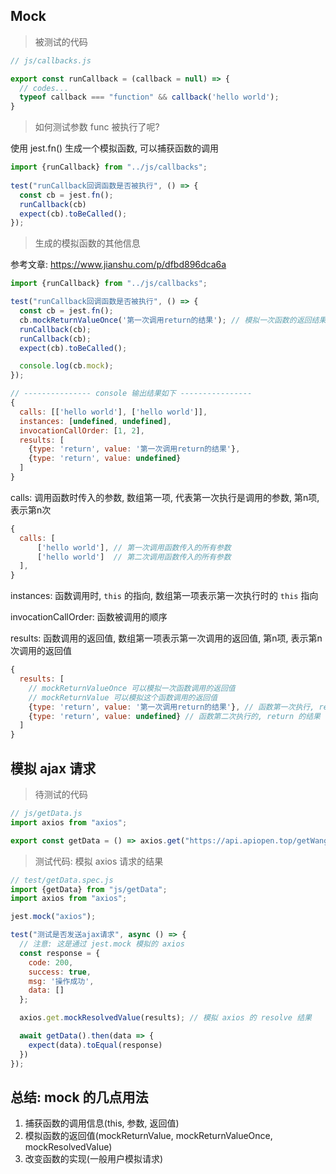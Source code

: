 ## Mock

> 被测试的代码

```js
// js/callbacks.js

export const runCallback = (callback = null) => {
  // codes...
  typeof callback === "function" && callback('hello world');
}
```

> 如何测试参数 func 被执行了呢?

使用 jest.fn()  生成一个模拟函数, 可以捕获函数的调用

```js
import {runCallback} from "../js/callbacks";
  
test("runCallback回调函数是否被执行", () => {
  const cb = jest.fn();
  runCallback(cb)
  expect(cb).toBeCalled();
});
```

> 生成的模拟函数的其他信息

参考文章: https://www.jianshu.com/p/dfbd896dca6a

```js
import {runCallback} from "../js/callbacks";

test("runCallback回调函数是否被执行", () => {
  const cb = jest.fn();
  cb.mockReturnValueOnce('第一次调用return的结果'); // 模拟一次函数的返回结果
  runCallback(cb);
  runCallback(cb);
  expect(cb).toBeCalled();

  console.log(cb.mock);
});

// --------------- console 输出结果如下 ----------------
{
  calls: [['hello world'], ['hello world']],
  instances: [undefined, undefined],
  invocationCallOrder: [1, 2],
  results: [
    {type: 'return', value: '第一次调用return的结果'},
    {type: 'return', value: undefined}
  ]
}
```

calls: 调用函数时传入的参数, 数组第一项, 代表第一次执行是调用的参数,  第n项, 表示第n次

```js
{
  calls: [
      ['hello world'], // 第一次调用函数传入的所有参数
      ['hello world']  // 第二次调用函数传入的所有参数
  ],       
}
```



instances: 函数调用时, `this` 的指向, 数组第一项表示第一次执行时的 `this` 指向

invocationCallOrder: 函数被调用的顺序

results: 函数调用的返回值, 数组第一项表示第一次调用的返回值, 第n项, 表示第n次调用的返回值

```js
{
  results: [
    // mockReturnValueOnce 可以模拟一次函数调用的返回值
    // mockReturnValue 可以模拟这个函数调用的返回值
    {type: 'return', value: '第一次调用return的结果'}, // 函数第一次执行, return 的结果
    {type: 'return', value: undefined} // 函数第二次执行的, return 的结果
  ]
}
```

## 模拟 ajax 请求

> 待测试的代码

```js
// js/getData.js
import axios from "axios";

export const getData = () => axios.get("https://api.apiopen.top/getWangYiNews")
```

> 测试代码: 模拟 axios 请求的结果

```js
// test/getData.spec.js
import {getData} from "js/getData";
import axios from "axios";

jest.mock("axios");

test("测试是否发送ajax请求", async () => {
  // 注意: 这是通过 jest.mock 模拟的 axios
  const response = {
    code: 200,
    success: true,
    msg: '操作成功',
    data: []
  };

  axios.get.mockResolvedValue(results); // 模拟 axios 的 resolve 结果

  await getData().then(data => {
    expect(data).toEqual(response)
  })
});
```





## 总结: mock 的几点用法

1. 捕获函数的调用信息(this, 参数, 返回值)
2. 模拟函数的返回值(mockReturnValue, mockReturnValueOnce, mockResolvedValue)
3. 改变函数的实现(一般用户模拟请求)



